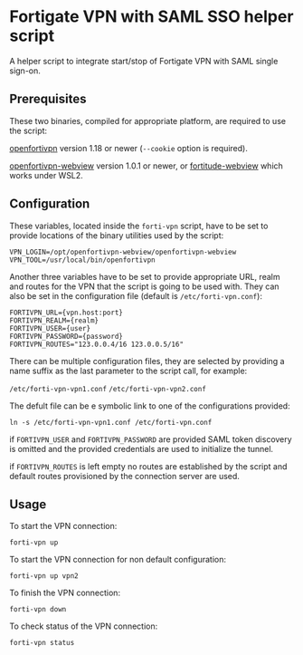 # Fortigate VPN with SAML SSO helper script

A helper script to integrate start/stop of Fortigate VPN with SAML single sign-on.

## Prerequisites

These two binaries, compiled for appropriate platform, are required to use the script:

[openfortivpn](https://github.com/adrienverge/openfortivpn) version 1.18 or newer (`--cookie` option is required).

[openfortivpn-webview](https://github.com/gm-vm/openfortivpn-webview) version 1.0.1 or newer, or [fortitude-webview](https://github.com/PolyMeilex/fortitude-webview) which works under WSL2.

## Configuration

These variables, located inside the `forti-vpn` script, have to be set to provide locations of the binary utilities used by the script:

```shell
VPN_LOGIN=/opt/openfortivpn-webview/openfortivpn-webview
VPN_TOOL=/usr/local/bin/openfortivpn
```

Another three variables have to be set to provide appropriate URL, realm and routes for the VPN that the script is going to be used with. They can also be set in the configuration file (default is `/etc/forti-vpn.conf`):

```shell
FORTIVPN_URL={vpn.host:port}
FORTIVPN_REALM={realm}
FORTIVPN_USER={user}
FORTIVPN_PASSWORD={password}
FORTIVPN_ROUTES="123.0.0.4/16 123.0.0.5/16"
```

There can be multiple configuration files, they are selected by providing a name suffix as the last parameter to the script call, for example:

`/etc/forti-vpn-vpn1.conf`
`/etc/forti-vpn-vpn2.conf`

The defult file can be e symbolic link to one of the configurations provided:

`ln -s /etc/forti-vpn-vpn1.conf /etc/forti-vpn.conf`

if `FORTIVPN_USER` and `FORTIVPN_PASSWORD` are provided SAML token discovery is omitted and the provided credentials are used to initialize the tunnel.

if `FORTIVPN_ROUTES` is left empty no routes are established by the script and default routes provisioned by the connection server are used.

## Usage

To start the VPN connection:

```shell
forti-vpn up
```

To start the VPN connection for non default configuration:

```shell
forti-vpn up vpn2
```

To finish the VPN connection:

```shell
forti-vpn down
```

To check status of the VPN connection:

```shell
forti-vpn status
```
